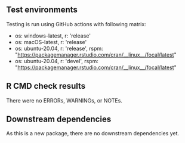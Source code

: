 ## Test environments
Testing is run using GitHub actions with following matrix:
* os: windows-latest, r: 'release'
* os: macOS-latest, r: 'release'
* os: ubuntu-20.04, r: 'release', rspm: "https://packagemanager.rstudio.com/cran/__linux__/focal/latest"
* os: ubuntu-20.04, r: 'devel', rspm: "https://packagemanager.rstudio.com/cran/__linux__/focal/latest"

## R CMD check results
There were no ERRORs, WARNINGs, or NOTEs.

## Downstream dependencies
As this is a new package, there are no downstream dependencies yet.
